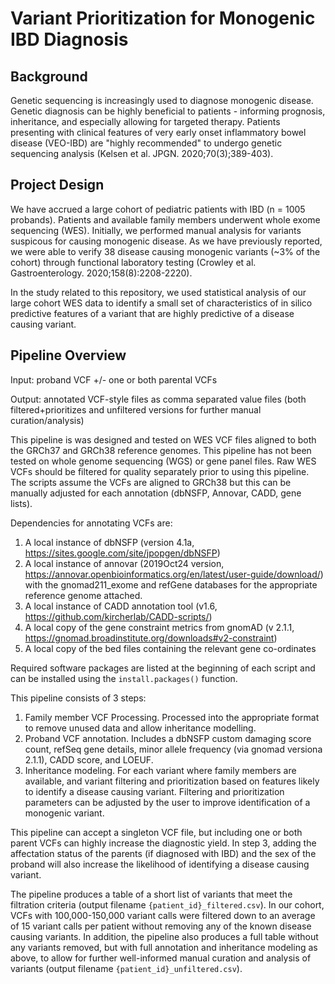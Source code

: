# Variant Prioritization for Monogenic IBD Diagnosis

## Background
Genetic sequencing is increasingly used to diagnose monogenic disease. Genetic diagnosis can be highly beneficial to patients - informing prognosis, inheritance, and especially allowing for targeted therapy. Patients presenting with clinical features of very early onset inflammatory bowel disease (VEO-IBD) are "highly recommended" to undergo genetic sequencing analysis (Kelsen et al. JPGN. 2020;70(3);389-403).

## Project Design 
We have accrued a large cohort of pediatric patients with IBD (n = 1005 probands). Patients and available family members underwent whole exome sequencing (WES). Initially, we performed manual analysis for variants suspicous for causing monogenic disease. As we have previously reported, we were able to verify 38 disease causing monogenic variants (~3% of the cohort) through functional laboratory testing (Crowley et al. Gastroenterology. 2020;158(8):2208-2220).

In the study related to this repository, we used statistical analysis of our large cohort WES data to identify a small set of characteristics of in silico predictive features of a variant that are highly predictive of a disease causing variant.

## Pipeline Overview
Input: proband VCF +/- one or both parental VCFs

Output: annotated VCF-style files as comma separated value files (both filtered+prioritizes and unfiltered versions for further manual curation/analysis)

This pipeline is was designed and tested on WES VCF files aligned to both the GRCh37 and GRCh38 reference genomes. This pipeline has not been tested on whole genome sequencing (WGS) or gene panel files. Raw WES VCFs should be filtered for quality separately prior to using this pipeline. The scripts assume the VCFs are aligned to GRCh38 but this can be manually adjusted for each annotation (dbNSFP, Annovar, CADD, gene lists).

Dependencies for annotating VCFs are:
1. A local instance of dbNSFP (version 4.1a, https://sites.google.com/site/jpopgen/dbNSFP)
2. A local instance of annovar (2019Oct24 version, https://annovar.openbioinformatics.org/en/latest/user-guide/download/) with the gnomad211_exome and refGene databases for the appropriate reference genome attached.
3. A local instance of CADD annotation tool (v1.6, https://github.com/kircherlab/CADD-scripts/)
4. A local copy of the gene constraint metrics from gnomAD (v 2.1.1, https://gnomad.broadinstitute.org/downloads#v2-constraint)
5. A local copy of the bed files containing the relevant gene co-ordinates

Required software packages are listed at the beginning of each script and can be installed using the `install.packages()` function.

This pipeline consists of 3 steps:
1. Family member VCF Processing. Processed into the appropriate format to remove unused data and allow inheritance modelling.
2. Proband VCF annotation. Includes a dbNSFP custom damaging score count, refSeq gene details, minor allele frequency (via gnomad versiona 2.1.1), CADD score, and LOEUF.
3. Inheritance modeling. For each variant where family members are available, and variant filtering and prioritization based on features likely to identify a disease causing variant. Filtering and prioritization parameters can be adjusted by the user to improve identification of a monogenic variant.

This pipeline can accept a singleton VCF file, but including one or both parent VCFs can highly increase the diagnostic yield. In step 3, adding the affectation status of the parents (if diagnosed with IBD) and the sex of the proband will also increase the likelihood of identifying a disease causing variant.

The pipeline produces a table of a short list of variants that meet the filtration criteria (output filename `{patient_id}_filtered.csv`). In our cohort, VCFs with 100,000-150,000 variant calls were filtered down to an average of 15 variant calls per patient without removing any of the known disease causing variants. In addition, the pipeline also produces a full table without any variants removed, but with full annotation and inheritance modeling as above, to allow for further well-informed manual curation and analysis of variants (output filename `{patient_id}_unfiltered.csv`).
